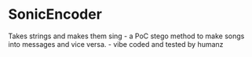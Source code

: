 # SonicEncoder
Takes strings and makes them sing - a PoC stego method to make songs into messages and vice versa.  - vibe coded and tested by humanz
